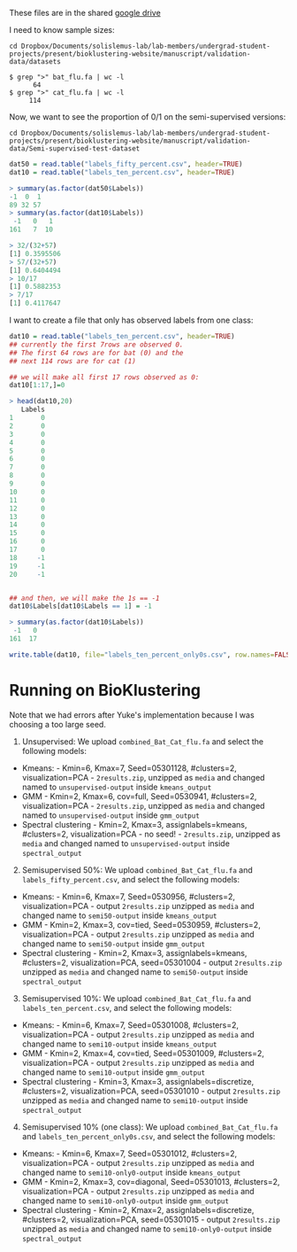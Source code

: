These files are in the shared [google drive](https://drive.google.com/drive/u/2/folders/0AOrB5Mv4Dq5cUk9PVA)

I need to know sample sizes:
```shell
cd Dropbox/Documents/solislemus-lab/lab-members/undergrad-student-projects/present/bioklustering-website/manuscript/validation-data/datasets

$ grep ">" bat_flu.fa | wc -l
      64
$ grep ">" cat_flu.fa | wc -l
     114
```

Now, we want to see the proportion of 0/1 on the semi-supervised versions:
```shell
cd Dropbox/Documents/solislemus-lab/lab-members/undergrad-student-projects/present/bioklustering-website/manuscript/validation-data/Semi-supervised-test-dataset
```

```r
dat50 = read.table("labels_fifty_percent.csv", header=TRUE)
dat10 = read.table("labels_ten_percent.csv", header=TRUE)

> summary(as.factor(dat50$Labels))
-1  0  1 
89 32 57 
> summary(as.factor(dat10$Labels))
 -1   0   1 
161   7  10

> 32/(32+57)
[1] 0.3595506
> 57/(32+57)
[1] 0.6404494
> 10/17
[1] 0.5882353
> 7/17
[1] 0.4117647
```

I want to create a file that only has observed labels from one class:
```r
dat10 = read.table("labels_ten_percent.csv", header=TRUE)
## currently the first 7rows are observed 0. 
## The first 64 rows are for bat (0) and the
## next 114 rows are for cat (1)

## we will make all first 17 rows observed as 0:
dat10[1:17,]=0

> head(dat10,20)
   Labels
1       0
2       0
3       0
4       0
5       0
6       0
7       0
8       0
9       0
10      0
11      0
12      0
13      0
14      0
15      0
16      0
17      0
18     -1
19     -1
20     -1


## and then, we will make the 1s == -1
dat10$Labels[dat10$Labels == 1] = -1

> summary(as.factor(dat10$Labels))
 -1   0 
161  17

write.table(dat10, file="labels_ten_percent_only0s.csv", row.names=FALSE)
```

# Running on BioKlustering

Note that we had errors after Yuke's implementation because I was choosing a too large seed.

1. Unsupervised: We upload `combined_Bat_Cat_flu.fa` and select the following models:
- Kmeans:
      - Kmin=6, Kmax=7, Seed=05301128, #clusters=2, visualization=PCA
            - `2results.zip`, unzipped as `media` and changed named to `unsupervised-output` inside `kmeans_output`
- GMM
      - Kmin=2, Kmax=6, cov=full, Seed=0530941, #clusters=2, visualization=PCA
            - `2results.zip`, unzipped as `media` and changed named to `unsupervised-output` inside `gmm_output`
- Spectral clustering
      - Kmin=2, Kmax=3, assignlabels=kmeans, #clusters=2, visualization=PCA
            - no seed!
            - `2results.zip`, unzipped as `media` and changed named to `unsupervised-output` inside `spectral_output`


2. Semisupervised 50%: We upload `combined_Bat_Cat_flu.fa` and `labels_fifty_percent.csv`, and select the following models:
- Kmeans:
      - Kmin=6, Kmax=7, Seed=0530956, #clusters=2, visualization=PCA
            - output `2results.zip` unzipped as `media` and changed name to `semi50-output` inside `kmeans_output`
- GMM
      - Kmin=2, Kmax=3, cov=tied, Seed=0530959, #clusters=2, visualization=PCA
            - output `2results.zip` unzipped as `media` and changed name to `semi50-output` inside `gmm_output`
- Spectral clustering
      - Kmin=2, Kmax=3, assignlabels=kmeans, #clusters=2, visualization=PCA, seed=05301004
            - output `2results.zip` unzipped as `media` and changed name to `semi50-output` inside `spectral_output`

3. Semisupervised 10%: We upload `combined_Bat_Cat_flu.fa` and `labels_ten_percent.csv`, and select the following models:
- Kmeans:
      - Kmin=6, Kmax=7, Seed=05301008, #clusters=2, visualization=PCA
            - output `2results.zip` unzipped as `media` and changed name to `semi10-output` inside `kmeans_output`
- GMM
      - Kmin=2, Kmax=4, cov=tied, Seed=05301009, #clusters=2, visualization=PCA
            - output `2results.zip` unzipped as `media` and changed name to `semi10-output` inside `gmm_output`
- Spectral clustering
      - Kmin=3, Kmax=3, assignlabels=discretize, #clusters=2, visualization=PCA, seed=05301010
            - output `2results.zip` unzipped as `media` and changed name to `semi10-output` inside `spectral_output`

4. Semisupervised 10% (one class): We upload `combined_Bat_Cat_flu.fa` and `labels_ten_percent_only0s.csv`, and select the following models:
- Kmeans:
      - Kmin=6, Kmax=7, Seed=05301012, #clusters=2, visualization=PCA
            - output `2results.zip` unzipped as `media` and changed name to `semi10-only0-output` inside `kmeans_output`
- GMM
      - Kmin=2, Kmax=3, cov=diagonal, Seed=05301013, #clusters=2, visualization=PCA
            - output `2results.zip` unzipped as `media` and changed name to `semi10-only0-output` inside `gmm_output`
- Spectral clustering
      - Kmin=2, Kmax=2, assignlabels=discretize, #clusters=2, visualization=PCA, seed=05301015
            - output `2results.zip` unzipped as `media` and changed name to `semi10-only0-output` inside `spectral_output`

